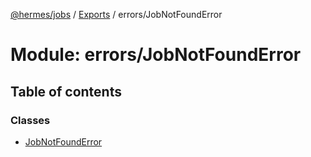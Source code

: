 [@hermes/jobs](../README.md) / [Exports](../modules.md) / errors/JobNotFoundError

# Module: errors/JobNotFoundError

## Table of contents

### Classes

- [JobNotFoundError](../classes/errors_jobnotfounderror.jobnotfounderror.md)
